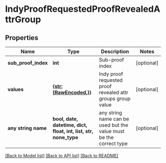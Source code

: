 # IndyProofRequestedProofRevealedAttrGroup


## Properties
Name | Type | Description | Notes
------------ | ------------- | ------------- | -------------
**sub_proof_index** | **int** | Sub-proof index | [optional] 
**values** | [**{str: (RawEncoded,)}**](RawEncoded.md) | Indy proof requested proof revealed attr groups group value | [optional] 
**any string name** | **bool, date, datetime, dict, float, int, list, str, none_type** | any string name can be used but the value must be the correct type | [optional]

[[Back to Model list]](../README.md#documentation-for-models) [[Back to API list]](../README.md#documentation-for-api-endpoints) [[Back to README]](../README.md)


